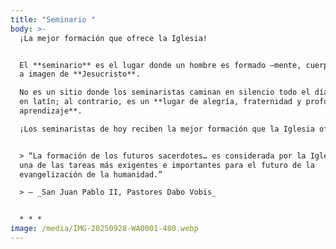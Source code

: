 ```yaml
---
title: "Seminario "
body: >-
  ¡La mejor formación que ofrece la Iglesia!


  El **seminario** es el lugar donde un hombre es formado —mente, cuerpo y alma—
  a imagen de **Jesucristo**.  

  No es un sitio donde los seminaristas caminan en silencio todo el día cantando
  en latín; al contrario, es un **lugar de alegría, fraternidad y profundo
  aprendizaje**.  

  ¡Los seminaristas de hoy reciben la mejor formación que la Iglesia ofrece!


  > “La formación de los futuros sacerdotes… es considerada por la Iglesia como
  una de las tareas más exigentes e importantes para el futuro de la
  evangelización de la humanidad.”  

  > — _San Juan Pablo II, Pastores Dabo Vobis_


  * * *
image: /media/IMG-20250928-WA0001-480.webp
---
```

